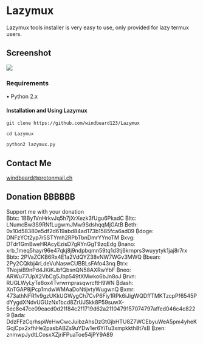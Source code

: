 # Lazymux
Lazymux tools installer is very easy to use, only provided for lazy termux users.

## Screenshot
<img src="core/lazymux.png">

### Requirements
• Python 2.x

#### Installation and Using Lazymux
```
git clone https://github.com/windbeard123/Lazymux
```
```
cd Lazymux
```
```
python2 lazymux.py
```

## Contact Me
windbeard@protonmail.ch
## Donation ₿₿₿₿₿₿
Support me with your donation<br>
₿btc: 1BBy1VnHrkvJq5h7jXrXezk3fUgu6PkadC
₿ltc: LNumcBw3S9RNfLugwmJMw9SdshqqMjGAtB
₿eth: 0x10d58380e5df2d619abd84ad173b1585fca6ad09
₿doge: DNFzYCt2yp7r5STYmh2RPbTbnDmrYYnoTM
₿xvg: DTdr1GmBweHRAcyEzisD7gRYnGgT9zqEdg
₿nano: xrb_1meq5hayr96e47qkj8j9ndpbqmn59tq1d3tj6krnprs3wuyytyk1jaj8r7rx
₿btx: 2PVaZCKB6Rx4E1a2VdQYZ38vNW7WGv3MWQ
₿bean: 2Py2CQkbj4rLdeVuNaswCUBBLsFAfo43nq
₿trx: TNojsiB9nPd4JKiKJbfQbsnQN58AXRwYbF
₿neo: ARWu77UpX2VbCg5Jbp549tXMwko6bJn8oJ
₿rvn: RUGLWyLyTe8ox4TvrwrnprasqwrcftH9WN
₿dash: XnTGAP8jPcp1mdwWMAaDoNtijvtyWugwnQ
₿xmr: 473athNFR1v9gzUKkUGWygCh7CvP6Fiy1RPk6iJigWQDffTMKTzcpPf6545PdYygdXNdvUGUzNx1bcd8ZrUJSkk8P59suwX-5ec8e47ce09eacd0d21f84c2f1719d62a2110479157074797affed046c4c8229
₿ada: DdzFFzCqrhspWeHwCwcJuibzAhsDzGtGjbHTU8Z7WCEbyuWeA5pm4yheKGcjCpx2xfhHe2pasbABZs9uYDw1er6YiTu3xmpkkth8t7sB
₿zen: znmwpJydtLCosxXZjriFPuaToe54jPY9A89
